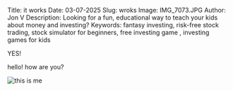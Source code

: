 Title: it works
Date: 03-07-2025
Slug: wroks
Image: IMG_7073.JPG
Author: Jon V
Description: Looking for a fun, educational way to teach your kids about money and investing?
Keywords: fantasy investing, risk-free stock trading, stock simulator for beginners, free investing game , investing games for kids

YES!

hello! how are you?

![this is me](IMG_7073.JPG)